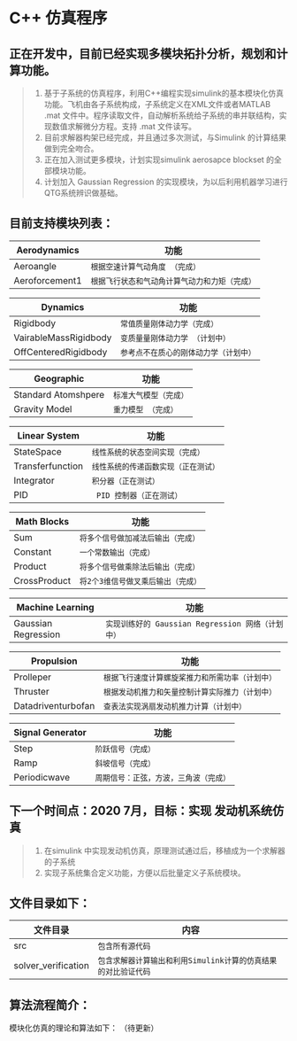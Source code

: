 ﻿# C++ 仿真程序


## 正在开发中，目前已经实现多模块拓扑分析，规划和计算功能。

> 1. 基于子系统的仿真程序，利用C++编程实现simulink的基本模块化仿真功能。飞机由各子系统构成，子系统定义在XML文件或者MATLAB  .mat 文件中。程序读取文件，自动解析系统给子系统的串并联结构，实现数值求解微分方程。支持 .mat 文件读写。
> 2. 目前求解器构架已经完成，并且通过多次测试，与Simulink 的计算结果做到完全吻合。
> 3. 正在加入测试更多模块，计划实现simulink aerosapce blockset 的全部模块功能。
> 4. 计划加入 Gaussian Regression 的实现模块，为以后利用机器学习进行QTG系统辨识做基础。

## 目前支持模块列表：
|Aerodynamics      |功能                        |
|----------------|-------------------------------|
|Aeroangle             |`根据空速计算气动角度 （完成）`            |
|Aeroforcement1        |`根据飞行状态和气动角计算气动力和力矩（完成）`            |

|Dynamics      |功能                        |
|----------------|-------------------------------|
|Rigidbody            |`常值质量刚体动力学（完成）`            |
|VairableMassRigidbody            |`变质量量刚体动力学 （计划中）`            |
|OffCenteredRigidbody            |`参考点不在质心的刚体动力学（计划中）`            |

|Geographic      |功能                        |
|----------------|-------------------------------|
|Standard Atomshpere            |`标准大气模型（完成）`            |
|Gravity Model           |`重力模型 （完成）`            |

|Linear System     |功能                        |
|----------------|-------------------------------|
|StateSpace             |`线性系统的状态空间实现（完成）`            |
|Transferfunction        |`线性系统的传递函数实现（正在测试）`            |
|Integrator        |`积分器（正在测试）`|
|PID        |` PID 控制器（正在测试）`|

|Math Blocks      |功能                        |
|----------------|-------------------------------|
|Sum             |`将多个信号做加减法后输出（完成）`            |
|Constant        |`一个常数输出（完成）`            |
|Product        |`将多个信号做乘除法后输出（完成）`|
|CrossProduct        |`将2个3维信号做叉乘后输出（完成）`|

|Machine Learning     |功能                        |
|----------------|-------------------------------|
|Gaussian Regression    |`实现训练好的 Gaussian Regression 网络（计划中）`            |

|Propulsion     |功能                        |
|----------------|-------------------------------|
|Prolleper   |`根据飞行速度计算螺旋桨推力和所需功率（计划中）`            |
|Thruster   |`根据发动机推力和矢量控制计算实际推力（计划中）`            |
|Datadriventurbofan  |`查表法实现涡扇发动机推力计算（计划中）`            |

|Signal Generator      |功能                        |
|----------------|-------------------------------|
|Step            |`阶跃信号（完成）`            |
|Ramp        |`斜坡信号（完成）`            |
|Periodicwave       |`周期信号：正弦，方波，三角波（完成）`|

## 下一个时间点：2020 7月，目标：实现 发动机系统仿真

> 1. 在simulink 中实现发动机仿真，原理测试通过后，移植成为一个求解器的子系统
> 2. 实现子系统集合定义功能，方便以后批量定义子系统模块。

## 文件目录如下：
|文件目录    |内容                        |
|----------------|-------------------------------|
|src            |`包含所有源代码`            |
|solver_verification       |`包含求解器计算输出和利用Simulink计算的仿真结果的对比验证代码`            |

##  算法流程简介：
模块化仿真的理论和算法如下：
（待更新）